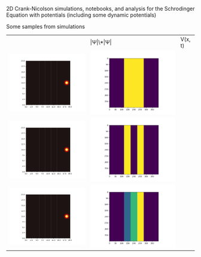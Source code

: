 2D Crank-Nicolson simulations, notebooks, and analysis for the Schrodinger Equation with potentials (including some dynamic potentials)

Some samples from simulations

<table>
    <td>
        <td>|Ψ|\*|Ψ|</td>
        <td>V(x, t)</td>
    </td>
    <tr>
        <td><img src="Assets/5.gif"></td>
        <td><img src="Assets/5Potential.png"></td>
    </tr>
    <tr>
        <td><img src="Assets/6.gif"></td>
        <td><img src="Assets/6Potential.png"></td>
    </tr>
    <tr>
        <td><img src="Assets/7.gif"></td>
        <td><img src="Assets/7Potential.png"></td>
    </tr>
</table>


